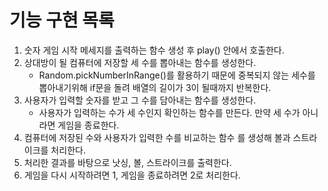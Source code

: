# 기능 구현 목록

1. 숫자 게임 시작 메세지를 출력하는 함수 생성 후 play() 안에서 호출한다.
2. 상대방이 될 컴퓨터에 저장할 세 수를 뽑아내는 함수를 생성한다.
   - Random.pickNumberInRange()를 활용하기 때문에 중복되지 않는 세수를 뽑아내기위해 if문을 돌려 배열의 길이가 3이 될때까지 반복한다.
3. 사용자가 입력할 숫자를 받고 그 수를 담아내는 함수를 생성한다.
   - 사용자가 입력하는 수가 세 수인지 확인하는 함수를 만든다. 만약 세 수가 아니라면 게임을 종료한다.
4. 컴퓨터에 저장된 수와 사용자가 입력한 수를 비교하는 함수 를 생성해 볼과 스트라이크를 처리한다.
5. 처리한 결과를 바탕으로 낫싱, 볼, 스트라이크를 출력한다.
6. 게임을 다시 시작하려면 1, 게임을 종료하려면 2로 처리한다.
